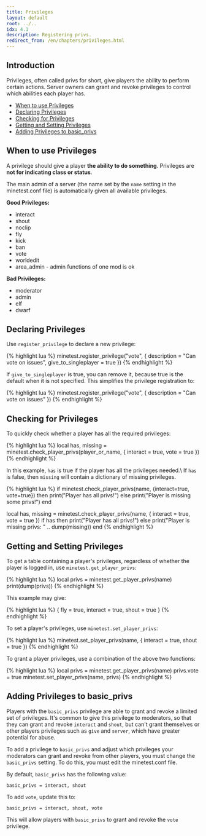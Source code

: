 ```yaml
---
title: Privileges
layout: default
root: ../..
idx: 4.1
description: Registering privs.
redirect_from: /en/chapters/privileges.html
---
```


## Introduction

Privileges, often called privs for short, give players the ability to perform
certain actions. Server owners can grant and revoke privileges to control
which abilities each player has.

* [When to use Privileges](#when-to-use-privileges)
* [Declaring Privileges](#declaring-privileges)
* [Checking for Privileges](#checking-for-privileges)
* [Getting and Setting Privileges](#getting-and-setting-privileges)
* [Adding Privileges to basic_privs](#adding-privileges-to-basic-privs)

## When to use Privileges

A privilege should give a player **the ability to do something**.
Privileges are **not for indicating class or status**.

The main admin of a server (the name set by the `name` setting in the
minetest.conf file) is automatically given all available privileges.

**Good Privileges:**

* interact
* shout
* noclip
* fly
* kick
* ban
* vote
* worldedit
* area_admin - admin functions of one mod is ok

**Bad Privileges:**

* moderator
* admin
* elf
* dwarf

## Declaring Privileges

Use `register_privilege` to declare a new privilege:

{% highlight lua %}
minetest.register_privilege("vote", {
    description = "Can vote on issues",
    give_to_singleplayer = true
})
{% endhighlight %}

If `give_to_singleplayer` is true, you can remove it, because true is the default
when it is not specified. This simplifies the privilege registration to:

{% highlight lua %}
minetest.register_privilege("vote", {
    description = "Can vote on issues"
})
{% endhighlight %}

## Checking for Privileges

To quickly check whether a player has all the required privileges:

{% highlight lua %}
local has, missing = minetest.check_player_privs(player_or_name,  {
    interact = true,
    vote = true })
{% endhighlight %}

In this example, `has` is true if the player has all the privileges needed.\\
If `has` is false, then `missing` will contain a dictionary
of missing privileges.

{% highlight lua %}
if minetest.check_player_privs(name, {interact=true, vote=true}) then
    print("Player has all privs!")
else
    print("Player is missing some privs!")
end

local has, missing = minetest.check_player_privs(name, {
    interact = true,
    vote = true })
if has then
    print("Player has all privs!")
else
    print("Player is missing privs: " .. dump(missing))
end
{% endhighlight %}

## Getting and Setting Privileges

To get a table containing a player's privileges, regardless of whether
the player is logged in, use `minetest.get_player_privs`:

{% highlight lua %}
local privs = minetest.get_player_privs(name)
print(dump(privs))
{% endhighlight %}

This example may give:

{% highlight lua %}
{
    fly = true,
    interact = true,
    shout = true
}
{% endhighlight %}

To set a player's privileges, use `minetest.set_player_privs`:

{% highlight lua %}
minetest.set_player_privs(name, {
    interact = true,
    shout = true })
{% endhighlight %}

To grant a player privileges, use a combination of the above two functions:

{% highlight lua %}
local privs = minetest.get_player_privs(name)
privs.vote = true
minetest.set_player_privs(name, privs)
{% endhighlight %}

## Adding Privileges to basic_privs

Players with the `basic_privs` privilege are able to grant and revoke a limited
set of privileges. It's common to give this privilege to moderators, so that
they can grant and revoke `interact` and `shout`, but can't grant themselves or other
players privileges such as `give` and `server`, which have greater potential for abuse.

To add a privilege to `basic_privs` and adjust which privileges your moderators can
grant and revoke from other players, you must change the `basic_privs` setting.
To do this, you must edit the minetest.conf file.

By default, `basic_privs` has the following value:

    basic_privs = interact, shout

To add `vote`, update this to:

    basic_privs = interact, shout, vote

This will allow players with `basic_privs` to grant and revoke the `vote` privilege.
